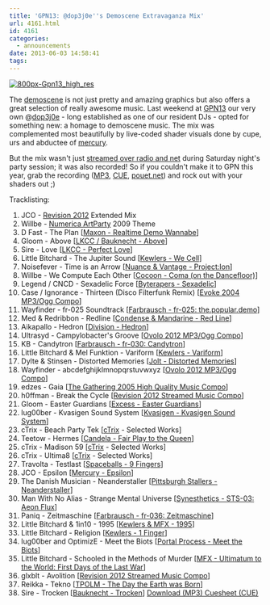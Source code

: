 ```yaml
---
title: 'GPN13: @dop3j0e''s Demoscene Extravaganza Mix'
url: 4161.html
id: 4161
categories:
  - announcements
date: 2013-06-03 14:58:41
tags:
---
```


[![800px-Gpn13_high_res](https://blog.shackspace.de/wp-content/uploads/2013/06/800px-Gpn13_high_res-300x64.png)](https://blog.shackspace.de/wp-content/uploads/2013/06/800px-Gpn13_high_res.png)

The [demoscene](http://en.wikipedia.org/wiki/Demoscene) is not just pretty and amazing graphics but also offers a great selection of really awesome music. Last weekend at [GPN13](entropia.de/wiki/GPN13) our very own @[dop3j0e](https://twitter.com/dop3j0e) - long established as one of our resident DJs - opted for something new: a homage to demoscene music. The mix was complemented most beautifully by live-coded shader visuals done by cupe, urs and abductee of [mercury](http://www.mercury-domination.net/).

But the mix wasn't just [streamed over radio and net](http://querfunk.de/) during Saturday night's party session; it was also recorded!
So if you couldn't make it to GPN this year, grab the recording ([MP3](http://dojoe.net/mixes/DoJoe%20-%20GPN13%20Demoscene%20Set.mp3), [CUE](http://dojoe.net/mixes/DoJoe%20-%20GPN13%20Demoscene%20Set.cue), [pouet.net](http://pouet.net/topic.php?which=7885#c446809)) and rock out with your shaders out ;)

Tracklisting:

1.  JCO - [Revision 2012](http://2012.revision-party.net/) Extended Mix
2.  Willbe - [Numerica ArtParty](http://numerica.demoscene.tv/) 2009 Theme
3.  D Fast - The Plan [[Maxon - Realtime Demo Wannabe](http://pouet.net/prod.php?which=31591)]
4.  Gloom - Above [[LKCC / Bauknecht - Above](http://pouet.net/prod.php?which=30255)]
5.  Sire - Love [[LKCC - Perfect Love](http://pouet.net/prod.php?which=18740)]
6.  Little Bitchard - The Jupiter Sound [[Kewlers - We Cell](http://pouet.net/prod.php?which=13028)]
7.  Noisefever - Time is an Arrow [[Nuance &amp; Vantage - Project:Ion](http://pouet.net/prod.php?which=61229)]
8.  Willbe - We Compute Each Other [[Cocoon - Coma (on the Dancefloor)](http://pouet.net/prod.php?which=11457)]
9.  Legend / CNCD - Sexadelic Force [[Byterapers - Sexadelic](http://pouet.net/prod.php?which=308)]
10.  Case / Ignorance - Thirteen (Disco Filterfunk Remix) [[Evoke 2004 MP3/Ogg Compo](http://pouet.net/results.php?which=18&amp;when=04)]
11.  Wayfinder - fr-025 Soundtrack [[Farbrausch - fr-025: the.popular.demo](http://pouet.net/prod.php?which=9450)]
12.  Med &amp; Redribbon - Redline [[Condense &amp; Mandarine - Red Line](http://pouet.net/prod.php?which=9110)]
13.  Aikapallo - Hedron [[Division - Hedron](http://pouet.net/prod.php?which=59618)]
14.  Ultrasyd - Campylobacter's Groove [[Ovolo 2012 MP3/Ogg Compo](http://pouet.net/results.php?which=18&amp;when=12)]
15.  KB - Candytron [[Farbrausch - fr-030: Candytron](http://pouet.net/prod.php?which=9424)]
16.  Little Bitchard &amp; Mel Funktion - Variform [[Kewlers - Variform](http://pouet.net/prod.php?which=7138)]
17.  Dylte &amp; Stinsen - Distorted Memories [[Jolt - Distorted Memories](http://pouet.net/prod.php?which=59154)]
18.  Wayfinder - abcdefghijklmnopqrstuvwxyz [[Ovolo 2012 MP3/Ogg Compo](http://pouet.net/results.php?which=18&amp;when=12)]
19.  edzes - Gaia [[The Gathering 2005 High Quality Music Compo](http://pouet.net/results.php?which=43&amp;when=05)]
20.  h0ffman - Break the Cycle [[Revision 2012 Streamed Music Compo](http://pouet.net/results.php?which=1550&amp;when=12)]
21.  Gloom - Easter Guardians [[Excess - Easter Guardians](http://pouet.net/prod.php?which=56218)]
22.  lug00ber - Kvasigen Sound System [[Kvasigen - Kvasigen Sound System](http://pouet.net/prod.php?which=53544)]
23.  cTrix - Beach Party Tek [[cTrix](http://ctrix.net/) - Selected Works]
24.  Teetow - Hermes [[Candela - Fair Play to the Queen](http://pouet.net/prod.php?which=17088)]
25.  cTrix - Madison 59 [[cTrix](http://ctrix.net/) - Selected Works]
26.  cTrix - Ultima8 [[cTrix](http://ctrix.net/) - Selected Works]
27.  Travolta - Testlast [[Spaceballs - 9 Fingers](http://pouet.net/prod.php?which=100)]
28.  JCO - Epsilon [[Mercury - Epsilon](http://pouet.net/prod.php?which=58262)]
29.  The Danish Musician - Neanderstaller [[Pittsburgh Stallers - Neanderstaller](http://pouet.net/prod.php?which=55557)]
30.  Man With No Alias - Strange Mental Universe [[Synesthetics - STS-03: Aeon Flux](http://pouet.net/prod.php?which=16353)]
31.  Paniq - Zeitmaschine [[Farbrausch - fr-036: Zeitmaschine](http://pouet.net/prod.php?which=11248)]
32.  Little Bitchard &amp; 1in10 - 1995 [[Kewlers &amp; MFX - 1995](http://pouet.net/prod.php?which=25783)]
33.  Little Bitchard - Religion [[Kewlers - 1 Finger](http://pouet.net/prod.php?which=61227)]
34.  lug00ber and OptimizE - Meet the Biots [[Portal Process - Meet the Biots](http://pouet.net/prod.php?which=16350)]
35.  Little Bitchard - Schooled in the Methods of Murder [[MFX - Ultimatum to the World: First Days of the Last War](http://pouet.net/prod.php?which=31735)]
36.  glxblt - Avolition [[Revision 2012 Streamed Music Compo](http://pouet.net/results.php?which=1550&amp;when=12)]
37.  Reikka - Tekno [[TPOLM - The Day the Earth was Born](http://pouet.net/prod.php?which=328)]
38.  Sire - Trocken [[Bauknecht - Trocken](http://pouet.net/prod.php?which=16352)]
[Download (MP3)
](http://dojoe.net/mixes/DoJoe%20-%20GPN13%20Demoscene%20Set.mp3)[Cuesheet (CUE)](http://dojoe.net/mixes/DoJoe%20-%20GPN13%20Demoscene%20Set.cue)